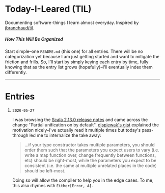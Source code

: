 # Today-I-Leared (TIL)

Documenting software-things I learn almost everyday.
Inspired by 
[jbranchaud/til](https://github.com/jbranchaud/til).

##### How This Will Be Organized

Start simple–one `README.md` (this one) for all entries.
There will be no categorization yet
because I am just getting started
and want to mitigate the friction and frills.
So, I'll start by simply keying each entry 
by time, fully knowing that as the entry list 
grows (hopefully)–I'll eventually index them differently.

---

# Entries

1. `2020-05-27`
	
	I was browsing the [Scala 2.13.0 release notes](https://github.com/scala/scala/releases/v2.13.0)
	and came across the change "Partial unification on by default".
	[djspiewak's gist](https://gist.github.com/djspiewak/7a81a395c461fd3a09a6941d4cd040f2)
	explained the motivation nicely–I've actually read it multiple times but
	today's pass-through led me to internalize the take away:
	
	> ...if your type constructor takes multiple parameters, 
	you should order them such that the parameters you expect users to 
	vary (i.e. write a map function over, change frequently between 
	functions, etc) should be right-most, while the parameters you expect 
	to be consistent (i.e. the same at multiple unrelated places in the 
	code) should be left-most.
	
	Doing so will allow the compiler to help you in the
	edge cases. To me, this also rhymes with `Either[Error, A]`.
